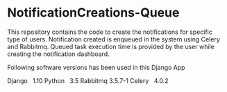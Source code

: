 # NotificationCreations-Queue
This repository contains the code to create the notifications for specific type of users. Notification created is enqueued in the system using Celery and Rabbitmq. Queued task execution time is provided by the user while creating the notification dashboard.

Following software versions has been used in this Django App

Django    1.10
Python    3.5
Rabbitmq  3.5.7-1
Celery    4.0.2
